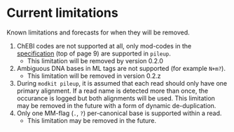 # Current limitations

Known limitations and forecasts for when they will be removed.

1. ChEBI codes are not supported at all, only mod-codes in the
   [specification](https://samtools.github.io/hts-specs/SAMtags.pdf) (top of page 9) are supported in
   `pileup`.
    - This limitation will be removed by version 0.2.0
2. Ambiguous DNA bases in ML tags are not supported (for example `N+m?`).
   - This limitation will be removed in version 0.2.z
3. During `modkit pileup`, it is assumed that each read should only have one primary alignment. If a read name
   is detected more than once, the occurance is logged but both alignments will be used. This limitation may be
   removed in the future with a form of dynamic de-duplication.
4. Only one MM-flag (`.`, `?`) per-canonical base is supported within a read.
    - This limitation may be removed in the future.
